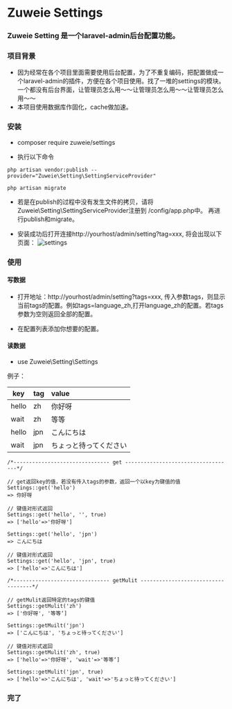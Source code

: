 # Zuweie Settings 

### Zuweie Setting 是一个laravel-admin后台配置功能。
### 项目背景
- 因为经常在各个项目里面需要使用后台配置，为了不重复编码，把配置做成一个laravel-admin的插件，方便在各个项目使用。找了一堆的settings的模块。一个都没有后台界面，让管理员怎么用～～让管理员怎么用～～让管理员怎么用～～
- 本项目使用数据库作固化，cache做加速。

### 安装
- composer require zuweie/settings

- 执行以下命令
```
php artisan vendor:publish --provider="Zuweie\Setting\SettingServiceProvider"
```
```
php artisan migrate
```
- 若是在publish的过程中没有发生文件的拷贝，请将Zuweie\Setting\SettingServiceProvider注册到 /config/app.php中。
再进行publish和migrate。

- 安装成功后打开连接http://yourhost/admin/setting?tag=xxx, 将会出现以下页面：
![settings](http://cdn.qiniu.midea.bankoo.co/Snip20190818_1.png)

### 使用
#### 写数据
- 打开地址：http://yourhost/admin/setting?tags=xxx, 传入参数tags，则显示当前tags的配置。例如tags=language_zh,打开language_zh的配置。若tags参数为空则返回全部的配置。

- 在配置列表添加你想要的配置。

#### 读数据
- use Zuweie\Setting\Settings

例子：

|key|tag|value
--|:--|:-|
|hello|zh|你好呀|
|wait|zh|等等|
|hello|jpn|こんにちは|
|wait|jpn|ちょっと待ってください|

```
/*------------------------------- get -----------------------------------*/

// get返回key的值，若没有传入tags的参数，返回一个以key为键值的值
Settings::get('hello')
=> 你好呀

// 键值对形式返回
Settings::get('hello', '', true)
=> ['hello'=>'你好呀']

Settings::get('hello', 'jpn')
=> こんにちは

// 键值对形式返回
Settings::get('hello', 'jpn', true)
=> ['hello'=>'こんにちは']

/*------------------------------- getMulit -----------------------------------*/

// getMulit返回特定的tags的键值
Settings::getMulit('zh')
=> ['你好呀', '等等‘]

Settings::getMuilt('jpn')
=> ['こんにちは', 'ちょっと待ってください']

// 键值对形式返回
Settings::getMulit('zh', true)
=> ['hello'=>'你好呀', 'wait'=>'等等‘]

Settings::getMulit('jpn', true)
=> ['hello'=>'こんにちは', 'wait'=>'ちょっと待ってください']

```


### 完了
